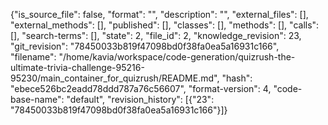 {"is_source_file": false, "format": "", "description": "", "external_files": [], "external_methods": [], "published": [], "classes": [], "methods": [], "calls": [], "search-terms": [], "state": 2, "file_id": 2, "knowledge_revision": 23, "git_revision": "78450033b819f47098bd0f38fa0ea5a16931c166", "filename": "/home/kavia/workspace/code-generation/quizrush-the-ultimate-trivia-challenge-95216-95230/main_container_for_quizrush/README.md", "hash": "ebece526bc2eadd78ddd787a76c56607", "format-version": 4, "code-base-name": "default", "revision_history": [{"23": "78450033b819f47098bd0f38fa0ea5a16931c166"}]}